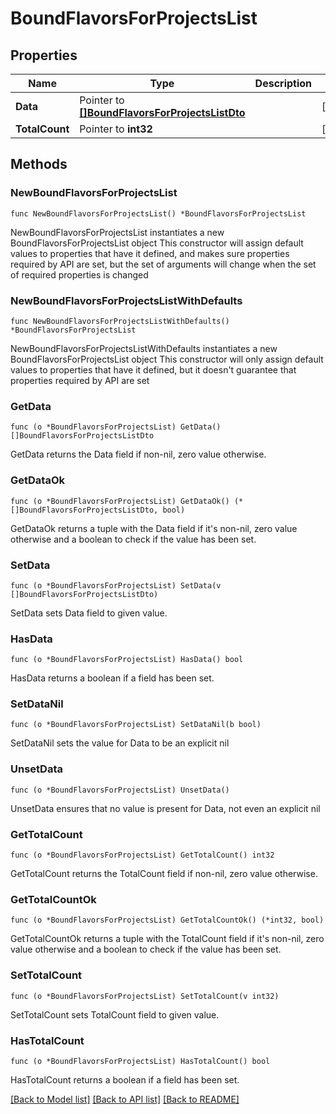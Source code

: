 # BoundFlavorsForProjectsList

## Properties

Name | Type | Description | Notes
------------ | ------------- | ------------- | -------------
**Data** | Pointer to [**[]BoundFlavorsForProjectsListDto**](BoundFlavorsForProjectsListDto.md) |  | [optional] 
**TotalCount** | Pointer to **int32** |  | [optional] 

## Methods

### NewBoundFlavorsForProjectsList

`func NewBoundFlavorsForProjectsList() *BoundFlavorsForProjectsList`

NewBoundFlavorsForProjectsList instantiates a new BoundFlavorsForProjectsList object
This constructor will assign default values to properties that have it defined,
and makes sure properties required by API are set, but the set of arguments
will change when the set of required properties is changed

### NewBoundFlavorsForProjectsListWithDefaults

`func NewBoundFlavorsForProjectsListWithDefaults() *BoundFlavorsForProjectsList`

NewBoundFlavorsForProjectsListWithDefaults instantiates a new BoundFlavorsForProjectsList object
This constructor will only assign default values to properties that have it defined,
but it doesn't guarantee that properties required by API are set

### GetData

`func (o *BoundFlavorsForProjectsList) GetData() []BoundFlavorsForProjectsListDto`

GetData returns the Data field if non-nil, zero value otherwise.

### GetDataOk

`func (o *BoundFlavorsForProjectsList) GetDataOk() (*[]BoundFlavorsForProjectsListDto, bool)`

GetDataOk returns a tuple with the Data field if it's non-nil, zero value otherwise
and a boolean to check if the value has been set.

### SetData

`func (o *BoundFlavorsForProjectsList) SetData(v []BoundFlavorsForProjectsListDto)`

SetData sets Data field to given value.

### HasData

`func (o *BoundFlavorsForProjectsList) HasData() bool`

HasData returns a boolean if a field has been set.

### SetDataNil

`func (o *BoundFlavorsForProjectsList) SetDataNil(b bool)`

 SetDataNil sets the value for Data to be an explicit nil

### UnsetData
`func (o *BoundFlavorsForProjectsList) UnsetData()`

UnsetData ensures that no value is present for Data, not even an explicit nil
### GetTotalCount

`func (o *BoundFlavorsForProjectsList) GetTotalCount() int32`

GetTotalCount returns the TotalCount field if non-nil, zero value otherwise.

### GetTotalCountOk

`func (o *BoundFlavorsForProjectsList) GetTotalCountOk() (*int32, bool)`

GetTotalCountOk returns a tuple with the TotalCount field if it's non-nil, zero value otherwise
and a boolean to check if the value has been set.

### SetTotalCount

`func (o *BoundFlavorsForProjectsList) SetTotalCount(v int32)`

SetTotalCount sets TotalCount field to given value.

### HasTotalCount

`func (o *BoundFlavorsForProjectsList) HasTotalCount() bool`

HasTotalCount returns a boolean if a field has been set.


[[Back to Model list]](../README.md#documentation-for-models) [[Back to API list]](../README.md#documentation-for-api-endpoints) [[Back to README]](../README.md)


